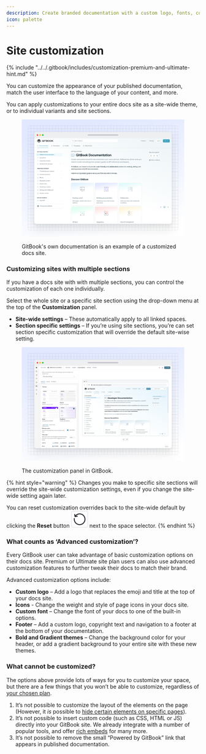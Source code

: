 ```yaml
---
description: Create branded documentation with a custom logo, fonts, colors, links and more
icon: palette
---
```


# Site customization

{% include "../../.gitbook/includes/customization-premium-and-ultimate-hint.md" %}

You can customize the appearance of your published documentation, match the user interface to the language of your content, and more.

You can apply customizations to your entire docs site as a site-wide theme, or to individual variants and site sections.

<figure><img src="../../.gitbook/assets/21_04_25_customization_published_site.svg" alt="A GitBook screenshot showing a customized docs site"><figcaption><p>GitBook's own documentation is an example of a customized docs site.</p></figcaption></figure>

### Customizing sites with multiple sections

If you have a docs site with with multiple sections, you can control the customization of each one individually.

Select the whole site or a specific site section using the drop-down menu at the top of the **Customization** panel.

* **Site-wide settings** – These automatically apply to all linked spaces.
* **Section specific settings** – If you’re using site sections, you’re can set section specific customization that will override the default site-wise setting.

<figure><img src="../../.gitbook/assets/19_02_2025_site_customization.svg" alt="A GitBook screenshot showing the customization panel"><figcaption><p>The customization panel in GitBook.</p></figcaption></figure>

{% hint style="warning" %}
Changes you make to specific site sections will override the site-wide customization settings, even if you change the site-wide setting again later.

You can reset customization overrides back to the site-wide default by clicking the **Reset** button <picture><source srcset="../../.gitbook/assets/reset_icon_dark.svg" media="(prefers-color-scheme: dark)"><img src="../../.gitbook/assets/reset_icon_light.svg" alt="The Reset icon in GitBook"></picture> next to the space selector.
{% endhint %}

### What counts as ‘Advanced customization’?

Every GitBook user can take advantage of basic customization options on their docs site. Premium or Ultimate site plan users can also use advanced customization features to further tweak their docs to match their brand.

Advanced customization options include:

* **Custom logo** – Add a logo that replaces the emoji and title at the top of your docs site.
* **Icons** - Change the weight and style of page icons in your docs site.
* **Custom font** – Change the font of your docs to one of the built-in options.
* **Footer** – Add a custom logo, copyright text and navigation to a footer at the bottom of your documentation.
* **Bold and Gradient themes** – Change the background color for your header, or add a gradient background to your entire site with these new themes.

### What cannot be customized?

The options above provide lots of ways for you to customize your space, but there are a few things that you won’t be able to customize, regardless of [your chosen plan](../../account-management/plans/).

1. It’s not possible to customize the layout of the elements on the page (However, it _is_ possible to [hide certain elements on specific pages](../../creating-content/content-structure/page.md)).
2. It’s not possible to insert custom code (such as CSS, HTML or JS) directly into your GitBook site. We already integrate with a number of popular tools, and offer [rich embeds](../../creating-content/blocks/embed-a-url.md) for many more.
3. It’s not possible to remove the small “Powered by GitBook” link that appears in published documentation.
